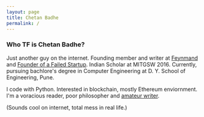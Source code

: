 ```yaml
---
layout: page
title: Chetan Badhe
permalink: /
---
```

### Who TF is Chetan Badhe?

Just another guy on the internet. Founding member and writer at [Feynmand](https://feynmand.com) and [Founder of a Failed Startup](https://medium.com/@chetanbadhe/my-journey-to-the-failed-startup-86b482bde30a). Indian Scholar at MITGSW 2016. Currently, pursuing bachlore's degree in Computer Engineering at D. Y. School of Engineering, Pune.

I code with Python. Interested in blockchain, mostly Ethereum enviornment. I'm a voracious reader, poor philosopher and [amateur writer](/blog). 

(Sounds cool on internet, total mess in real life.)
